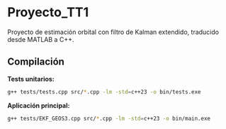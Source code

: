 # Proyecto_TT1

Proyecto de estimación orbital con filtro de Kalman extendido, traducido desde MATLAB a C++.

## Compilación

**Tests unitarios:**
```bash
g++ tests/tests.cpp src/*.cpp -lm -std=c++23 -o bin/tests.exe
```

**Aplicación principal:**
```bash
g++ tests/EKF_GEOS3.cpp src/*.cpp -lm -std=c++23 -o bin/main.exe
```
